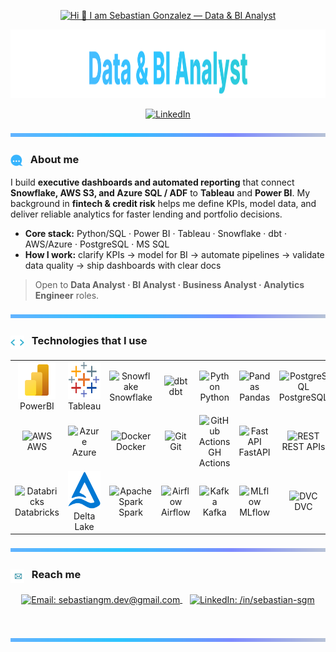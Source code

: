 <!-- ========= HEADER ========== -->

<!-- clean gradient divider -->


<!-- typing header -->
<p align="center">
  <a href="https://github.com/sebastian-gm">
    <img
      src="https://readme-typing-svg.demolab.com?font=Fira+Code&size=40&duration=3000&pause=1000&color=F7F7F7&center=true&vCenter=true&repeat=true&width=720&lines=Hi+%F0%9F%91%8B+I+am+Sebastian"
      alt="Hi 👋 I am Sebastian Gonzalez — Data & BI Analyst"
    />
  </a>
</p>

<!-- BIG gradient title -->
<p align="center">
  <img src="./assets/banners/subtitle.svg" alt="Data & BI Analyst" width="100%" height="110">
</p>



<p align="center">
  <a href="https://www.linkedin.com/in/sebastian-sgm/"><img alt="LinkedIn" src="https://img.shields.io/badge/LinkedIn-sebastian--sgm-0A66C2?logo=linkedin&logoColor=white"></a>
</p>

<p align="center">
  <img src="./assets/dividers/gradient-line2.svg" width="100%" height="6" alt="" />
</p>

<!-- ========= ABOUT ========== -->

<h3>
  <img src="assets/gifs/about.gif" width="20" height="20" style="vertical-align:-6px; margin-right:8px;" alt="about animation"/>
  About me
</h3>

I build **executive dashboards and automated reporting** that connect **Snowflake, AWS S3, and Azure SQL / ADF** to **Tableau** and **Power BI**. My background in **fintech & credit risk** helps me define KPIs, model data, and deliver reliable analytics for faster lending and portfolio decisions.

- **Core stack:** Python/SQL · Power BI · Tableau · Snowflake · dbt · AWS/Azure · PostgreSQL · MS SQL  
- **How I work:** clarify KPIs → model for BI → automate pipelines → validate data quality → ship dashboards with clear docs  



> Open to **Data Analyst · BI Analyst · Business Analyst · Analytics Engineer** roles.

<!-- divider -->
<p align="center">
  <img src="./assets/dividers/gradient-line2.svg" width="100%" height="6" alt="" />
</p>



<!-- ========= TECH STACK ========== -->

<h3>
  <img src="assets/gifs/code.gif" width="22" height="22" style="vertical-align:-8px; margin-right:8px;" alt="code animation"/>
  Technologies that I use
</h3>

<table align="center">
  <tr>
    <td align="center" width="96">
      <img src="./assets/icons/power-bi.svg" width="60" height="60" alt="Power BI"/>
      <br>PowerBI
    </td>
    <td align="center" width="96">
      <img src="./assets/icons/tableau.svg" width="60" height="60" alt="Tableau"/>
      <br>Tableau
    </td>
    <td align="center" width="96"><img src="https://cdn.simpleicons.org/snowflake/29B5E8" width="60" height="60" alt="Snowflake"/><br>Snowflake</td>
    <td align="center" width="96"><img src="https://cdn.simpleicons.org/dbt/FF694B" width="60" height="60" alt="dbt"/><br>dbt</td>
    <td align="center" width="96"><img src="https://skillicons.dev/icons?i=py" width="60" height="60" alt="Python"/><br>Python</td>
    <td align="center" width="96"><img src="https://cdn.simpleicons.org/pandas/150458" width="60" height="60" alt="Pandas"/><br>Pandas</td>
    <td align="center" width="96"><img src="https://skillicons.dev/icons?i=postgresql" width="60" height="60" alt="PostgreSQL"/><br>PostgreSQL</td>
    <td align="center" width="96"><img src="https://skillicons.dev/icons?i=mysql" width="60" height="60" alt="MySQL"/><br>MySQL</td>
    <td align="center" width="96"><img src="https://skillicons.dev/icons?i=mongodb" width="60" height="60" alt="MongoDB"/><br>MongoDB</td>
  </tr>
  <tr>
    <td align="center" width="96"><img src="https://skillicons.dev/icons?i=aws" width="60" height="60" alt="AWS"/><br>AWS</td>
    <td align="center" width="96"><img src="https://skillicons.dev/icons?i=azure" width="60" height="60" alt="Azure"/><br>Azure</td>
    <td align="center" width="96"><img src="https://skillicons.dev/icons?i=docker" width="60" height="60" alt="Docker"/><br>Docker</td>
    <td align="center" width="96"><img src="https://skillicons.dev/icons?i=git" width="60" height="60" alt="Git"/><br>Git</td>
    <td align="center" width="96"><img src="https://skillicons.dev/icons?i=githubactions" width="60" height="60" alt="GitHub Actions"/><br>GH Actions</td>
    <td align="center" width="96"><img src="https://skillicons.dev/icons?i=fastapi" width="60" height="60" alt="FastAPI"/><br>FastAPI</td>
    <td align="center" width="96"><img src="https://techstack-generator.vercel.app/restapi-icon.svg" width="60" height="60" alt="REST"/><br>REST APIs</td>
    <td align="center" width="96"><img src="https://skillicons.dev/icons?i=bash" width="60" height="60" alt="Bash"/><br>Bash</td>
    <td align="center" width="96"><img src="https://skillicons.dev/icons?i=linux" width="60" height="60" alt="Linux"/><br>Linux</td>
  </tr>
  <tr>
    <td align="center" width="96"><img src="https://vectorlogo.zone/logos/databricks/databricks-icon.svg" width="60" height="60" alt="Databricks"/><br>Databricks</td>
    <td align="center" width="96">
      <img src="assets/icons/delta-lake.svg" width="60" height="60" alt="Delta Lake"/>
      <br>Delta Lake
    </td>
    <td align="center" width="96"><img src="https://cdn.simpleicons.org/apachespark/E25A1C" width="60" height="60" alt="Apache Spark"/><br>Spark</td>
    <td align="center" width="96"><img src="https://cdn.simpleicons.org/apacheairflow/017CEE" width="60" height="60" alt="Airflow"/><br>Airflow</td>
    <td align="center" width="96"><img src="https://skillicons.dev/icons?i=kafka" width="60" height="60" alt="Kafka"/><br>Kafka</td>
    <td align="center" width="96"><img src="https://cdn.simpleicons.org/mlflow/0194FE" width="60" height="60" alt="MLflow"/><br>MLflow</td>
    <td align="center" width="96"><img src="https://cdn.simpleicons.org/dvc/945DD6" width="60" height="60" alt="DVC"/><br>DVC</td>
    <td align="center" width="96">
      <img src="./assets/icons/dagshub.svg" width="60" height="60" alt="DagsHub"/>
      <br>DagsHub
    </td>
    <td align="center" width="96"><img src="https://skillicons.dev/icons?i=vscode" width="60" height="60" alt="VSCode"/><br>VSCode</td>
  </tr>
</table>



<!-- ========= CONTACT ========== -->


<p align="center">
  <img src="./assets/dividers/gradient-line2.svg" width="100%" height="6" alt="" />
</p>


<h3>
  <img src="assets/gifs/mail.gif" width="22" height="22" style="vertical-align:-8px; margin-right:8px;" alt="Reach me animation"/>
  Reach me
</h3>

<p align="center">
  <a href="mailto:sebastiangm.dev@gmail.com" target="_blank">
    <img align="center"
         alt="Email: sebastiangm.dev@gmail.com"
         src="https://img.shields.io/badge/Email-sebastiangm.dev%40gmail.com-EA4335?style=for-the-badge&logo=gmail&logoColor=white&labelColor=1F2937" />
  </a>
  &nbsp;&nbsp;
  <a href="https://www.linkedin.com/in/sebastian-sgm/" target="_blank">
    <img align="center"
         alt="LinkedIn: /in/sebastian-sgm"
         src="https://ziadoua.github.io/m3-Markdown-Badges/badges/LinkedIn/linkedin2.svg" />
  </a>
</p>



<p align="center">
  <svg width="100%" height="6" viewBox="0 0 1200 6" xmlns="http://www.w3.org/2000/svg">
    <rect width="1200" height="6" rx="3" fill="url(#contact-line)"/>
  </svg>
</p>


<p align="center">
  <img src="./assets/dividers/gradient-line2.svg" width="100%" height="6" alt="" />
</p>

<!-- ========= END ========== -->
